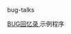 bug-talks

<a href="https://space.bilibili.com/284623903/channel/detail?cid=101283">BUG回忆录 </a>示例程序

 
